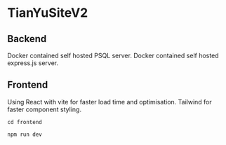 # TianYuSiteV2
 
## Backend
Docker contained self hosted PSQL server.
Docker contained self hosted express.js server.


## Frontend
Using React with vite for faster load time and optimisation.
Tailwind for faster component styling.

```
cd frontend
```

```
npm run dev
```




